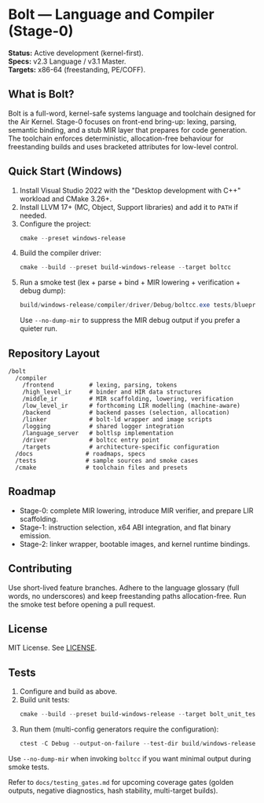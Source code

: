 ﻿# Bolt — Language and Compiler (Stage-0)

**Status:** Active development (kernel-first).  
**Specs:** v2.3 Language / v3.1 Master.  
**Targets:** x86-64 (freestanding, PE/COFF).

## What is Bolt?
Bolt is a full-word, kernel-safe systems language and toolchain designed for the Air Kernel. Stage-0 focuses on front-end bring-up: lexing, parsing, semantic binding, and a stub MIR layer that prepares for code generation. The toolchain enforces deterministic, allocation-free behaviour for freestanding builds and uses bracketed attributes for low-level control.

## Quick Start (Windows)
1. Install Visual Studio 2022 with the "Desktop development with C++" workload and CMake 3.26+.
2. Install LLVM 17+ (MC, Object, Support libraries) and add it to `PATH` if needed.
3. Configure the project:
   ```powershell
   cmake --preset windows-release
   ```
4. Build the compiler driver:
   ```powershell
   cmake --build --preset build-windows-release --target boltcc
   ```
5. Run a smoke test (lex + parse + bind + MIR lowering + verification + debug dump):
   ```powershell
   build/windows-release/compiler/driver/Debug/boltcc.exe tests/blueprint_sample.bolt --emit=obj --target=x64-freestanding
   ```
   Use `--no-dump-mir` to suppress the MIR debug output if you prefer a quieter run.

## Repository Layout
```
/bolt
  /compiler
    /frontend          # lexing, parsing, tokens
    /high_level_ir     # binder and HIR data structures
    /middle_ir         # MIR scaffolding, lowering, verification
    /low_level_ir      # forthcoming LIR modelling (machine-aware)
    /backend           # backend passes (selection, allocation)
    /linker            # bolt-ld wrapper and image scripts
    /logging           # shared logger integration
    /language_server   # boltlsp implementation
    /driver            # boltcc entry point
    /targets           # architecture-specific configuration
  /docs               # roadmaps, specs
  /tests              # sample sources and smoke cases
  /cmake              # toolchain files and presets
```

## Roadmap
- Stage-0: complete MIR lowering, introduce MIR verifier, and prepare LIR scaffolding.
- Stage-1: instruction selection, x64 ABI integration, and flat binary emission.
- Stage-2: linker wrapper, bootable images, and kernel runtime bindings.

## Contributing
Use short-lived feature branches. Adhere to the language glossary (full words, no underscores) and keep freestanding paths allocation-free. Run the smoke test before opening a pull request.

## License
MIT License. See [LICENSE](LICENSE).




## Tests
1. Configure and build as above.
2. Build unit tests:
   ```powershell
   cmake --build --preset build-windows-release --target bolt_unit_tests
   ```
3. Run them (multi-config generators require the configuration):
   ```powershell
   ctest -C Debug --output-on-failure --test-dir build/windows-release
   ```
Use `--no-dump-mir` when invoking `boltcc` if you want minimal output during smoke tests.

Refer to `docs/testing_gates.md` for upcoming coverage gates (golden outputs, negative diagnostics, hash stability, multi-target builds).


